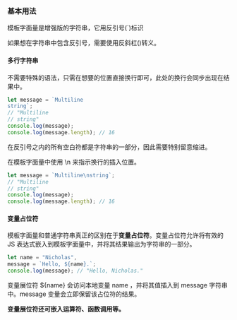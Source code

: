 ### 基本用法

模板字面量是增强版的字符串，它用反引号(`)标识

如果想在字符串中包含反引号，需要使用反斜杠(\)转义。

#### 多行字符串

不需要特殊的语法，只需在想要的位置直接换行即可，此处的换行会同步出现在结果中。

```js
let message = `Multiline
string`;
// "Multiline
// string"
console.log(message); 
console.log(message.length); // 16
```

在反引号之内的所有空白符都是字符串的一部分，因此需要特别留意缩进。

在模板字面量中使用 \n 来指示换行的插入位置。

```js
let message = `Multiline\nstring`;
// "Multiline
// string" 
console.log(message); 
console.log(message.length); // 16
```

#### 变量占位符

模板字面量和普通字符串真正的区别在于**变量占位符**。变量占位符允许将有效的 JS 表达式嵌入到模板字面量中，并将其结果输出为字符串的一部分。

```js
let name = "Nicholas",
message = `Hello, ${name}.`;
console.log(message); // "Hello, Nicholas."
```

变量展位符 ${name} 会访问本地变量 name ，并将其值插入到 message 字符串中。message 变量会立即保留该占位符的结果。

**变量展位符还可嵌入运算符、函数调用等。**

